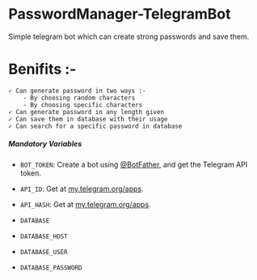 # PasswordManager-TelegramBot

Simple telegram bot which can create strong passwords and save them.


# Benifits :- 
    ✓ Can generate password in two ways :-   
        - By choosing random characters
        - By choosing specific characters
    ✓ Can generate password in any length given
    ✓ Can save them in database with their usage
    ✓ Can search for a specific password in database


##### Mandatory Variables

* `BOT_TOKEN`: Create a bot using [@BotFather](https://telegram.dog/BotFather), and get the Telegram API token.

* `API_ID`: Get at [my.telegram.org/apps](https://my.telegram.org/apps).

* `API_HASH`: Get at [my.telegram.org/apps](https://my.telegram.org/apps).

* `DATABASE`

* `DATABASE_HOST`

* `DATABASE_USER`

* `DATABASE_PASSWORD`
